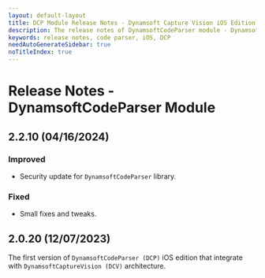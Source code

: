 ```yaml
---
layout: default-layout
title: DCP Module Release Notes - Dynamsoft Capture Vision iOS Edition
description: The release notes of DynamsoftCodeParser module - Dynamsoft Capture Vision iOS Edition.
keywords: release notes, code parser, iOS, DCP
needAutoGenerateSidebar: true
noTitleIndex: true
---
```


# Release Notes - DynamsoftCodeParser Module

## 2.2.10 (04/16/2024)

### Improved

- Security update for `DynamsoftCodeParser` library.

### Fixed

- Small fixes and tweaks.

<!-- ### Breaking Changes

- Removed an internal logic that grouping the text line recognition result of the MRZ. The logic is replaced by the text line group definition of the parameter system. -->

## 2.0.20 (12/07/2023)

The first version of `DynamsoftCodeParser (DCP)` iOS edition that integrate with `DynamsoftCaptureVision (DCV)` architecture.

